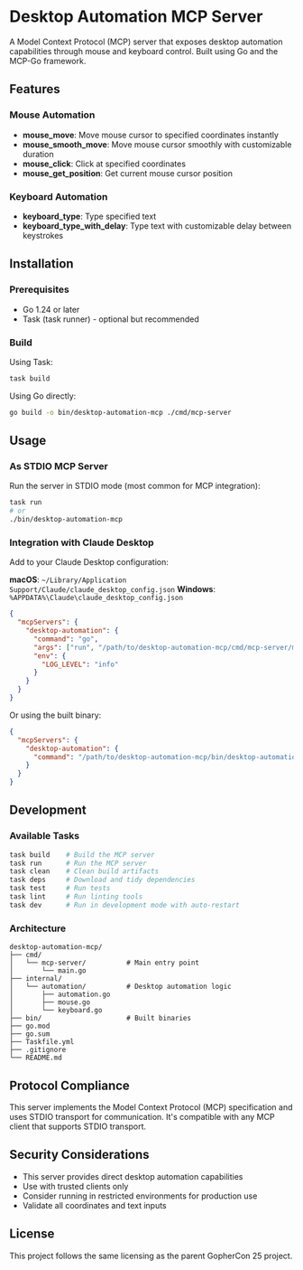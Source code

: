 # Desktop Automation MCP Server

A Model Context Protocol (MCP) server that exposes desktop automation capabilities through mouse and keyboard control. Built using Go and the MCP-Go framework.

## Features

### Mouse Automation
- **mouse_move**: Move mouse cursor to specified coordinates instantly
- **mouse_smooth_move**: Move mouse cursor smoothly with customizable duration
- **mouse_click**: Click at specified coordinates
- **mouse_get_position**: Get current mouse cursor position

### Keyboard Automation
- **keyboard_type**: Type specified text
- **keyboard_type_with_delay**: Type text with customizable delay between keystrokes

## Installation

### Prerequisites
- Go 1.24 or later
- Task (task runner) - optional but recommended

### Build

Using Task:
```bash
task build
```

Using Go directly:
```bash
go build -o bin/desktop-automation-mcp ./cmd/mcp-server
```

## Usage

### As STDIO MCP Server

Run the server in STDIO mode (most common for MCP integration):

```bash
task run
# or
./bin/desktop-automation-mcp
```

### Integration with Claude Desktop

Add to your Claude Desktop configuration:

**macOS**: `~/Library/Application Support/Claude/claude_desktop_config.json`
**Windows**: `%APPDATA%\Claude\claude_desktop_config.json`

```json
{
  "mcpServers": {
    "desktop-automation": {
      "command": "go",
      "args": ["run", "/path/to/desktop-automation-mcp/cmd/mcp-server/main.go"],
      "env": {
        "LOG_LEVEL": "info"
      }
    }
  }
}
```

Or using the built binary:

```json
{
  "mcpServers": {
    "desktop-automation": {
      "command": "/path/to/desktop-automation-mcp/bin/desktop-automation-mcp"
    }
  }
}
```

## Development

### Available Tasks

```bash
task build    # Build the MCP server
task run      # Run the MCP server
task clean    # Clean build artifacts
task deps     # Download and tidy dependencies
task test     # Run tests
task lint     # Run linting tools
task dev      # Run in development mode with auto-restart
```

### Architecture

```
desktop-automation-mcp/
├── cmd/
│   └── mcp-server/          # Main entry point
│       └── main.go
├── internal/
│   └── automation/          # Desktop automation logic
│       ├── automation.go
│       ├── mouse.go
│       └── keyboard.go
├── bin/                     # Built binaries
├── go.mod
├── go.sum
├── Taskfile.yml
├── .gitignore
└── README.md
```

## Protocol Compliance

This server implements the Model Context Protocol (MCP) specification and uses STDIO transport for communication. It's compatible with any MCP client that supports STDIO transport.

## Security Considerations

- This server provides direct desktop automation capabilities
- Use with trusted clients only
- Consider running in restricted environments for production use
- Validate all coordinates and text inputs

## License

This project follows the same licensing as the parent GopherCon 25 project.
